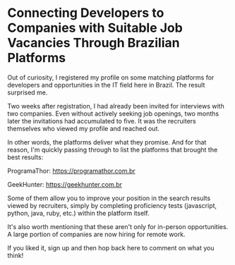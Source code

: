 
# Connecting Developers to Companies with Suitable Job Vacancies Through Brazilian Platforms

Out of curiosity, I registered my profile on some matching platforms for developers and opportunities in the IT field here in Brazil. The result surprised me.

Two weeks after registration, I had already been invited for interviews with two companies. Even without actively seeking job openings, two months later the invitations had accumulated to five. It was the recruiters themselves who viewed my profile and reached out.

In other words, the platforms deliver what they promise. And for that reason, I'm quickly passing through to list the platforms that brought the best results:

ProgramaThor: https://programathor.com.br

GeekHunter: https://geekhunter.com.br

Some of them allow you to improve your position in the search results viewed by recruiters, simply by completing proficiency tests (javascript, python, java, ruby, etc.) within the platform itself.

It's also worth mentioning that these aren't only for in-person opportunities. A large portion of companies are now hiring for remote work.

If you liked it, sign up and then hop back here to comment on what you think!